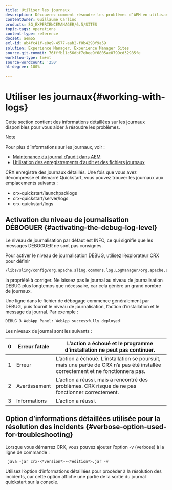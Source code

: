 ```yaml
---
title: Utiliser les journaux
description: Découvrez comment résoudre les problèmes d’AEM en utilisant les journaux.
contentOwner: Guillaume Carlino
products: SG_EXPERIENCEMANAGER/6.5/SITES
topic-tags: operations
content-type: reference
docset: aem65
exl-id: ab4fc41f-e0e9-4577-aab2-f0b4298f9a59
solution: Experience Manager, Experience Manager Sites
source-git-commit: 76fffb11c56dbf7ebee9f6805ae0799cd32985fe
workflow-type: tm+mt
source-wordcount: '250'
ht-degree: 100%

---
```


# Utiliser les journaux{#working-with-logs}

Cette section contient des informations détaillées sur les journaux disponibles pour vous aider à résoudre les problèmes.

>[!NOTE]
>
>Pour plus d’informations sur les journaux, voir :
>
>* [Maintenance du journal d’audit dans AEM](/help/sites-administering/operations-audit-log.md)
>* [Utilisation des enregistrements d’audit et des fichiers journaux](/help/sites-deploying/monitoring-and-maintaining.md#working-with-audit-records-and-log-files)

CRX enregistre des journaux détaillés. Une fois que vous avez décompressé et démarré Quickstart, vous pouvez trouver les journaux aux emplacements suivants :

* crx-quickstart/launchpad/logs
* crx-quickstart/server/logs
* crx-quickstart/logs

## Activation du niveau de journalisation DÉBOGUER {#activating-the-debug-log-level}

Le niveau de journalisation par défaut est INFO, ce qui signifie que les messages DÉBOGUER ne sont pas consignés.

Pour activer le niveau de journalisation DEBUG, utilisez l’explorateur CRX pour définir

```xml
/libs/sling/config/org.apache.sling.commons.log.LogManager/org.apache.sling.commons.log.level
```

la propriété à corriger. Ne laissez pas le journal au niveau de journalisation DEBUG plus longtemps que nécessaire, car cela génère un grand nombre de journaux.

Une ligne dans le fichier de débogage commence généralement par DEBUG, puis fournit le niveau de journalisation, l’action d’installation et le message du journal. Par exemple :

```xml
DEBUG 3 WebApp Panel: WebApp successfully deployed
```

Les niveaux de journal sont les suivants :

| 0 | Erreur fatale | L’action a échoué et le programme d’installation ne peut pas continuer. |
|---|---|---|
| 1 | Erreur | L’action a échoué. L’installation se poursuit, mais une partie de CRX n’a pas été installée correctement et ne fonctionnera pas. |
| 2 | Avertissement | L’action a réussi, mais a rencontré des problèmes. CRX risque de ne pas fonctionner correctement. |
| 3 | Informations | L’action a réussi. |

## Option d’informations détaillées utilisée pour la résolution des incidents {#verbose-option-used-for-troubleshooting}

Lorsque vous démarrez CRX, vous pouvez ajouter l’option -v (verbose) à la ligne de commande :

` java -jar crx-<*version*>-<*edition*>.jar -v`

Utilisez l’option d’informations détaillées pour procéder à la résolution des incidents, car cette option affiche une partie de la sortie du journal quickstart sur la console.
